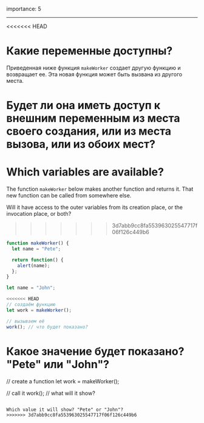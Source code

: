 importance: 5

---

<<<<<<< HEAD
# Какие переменные доступны?

Приведенная ниже функция `makeWorker` создает другую функцию и возвращает ее. Эта новая функция может быть вызвана из другого места.

Будет ли она иметь доступ к внешним переменным из места своего создания, или из места вызова, или из обоих мест?
=======
# Which variables are available?

The function `makeWorker` below makes another function and returns it. That new function can be called from somewhere else.

Will it have access to the outer variables from its creation place, or the invocation place, or both?
>>>>>>> 3d7abb9cc8fa553963025547717f06f126c449b6

```js
function makeWorker() {
  let name = "Pete";

  return function() {
    alert(name);
  };
}

let name = "John";

<<<<<<< HEAD
// создаём функцию
let work = makeWorker();

// вызываем её
work(); // что будет показано?
```

Какое значение будет показано? "Pete" или "John"?
=======
// create a function
let work = makeWorker();

// call it
work(); // what will it show?
```

Which value it will show? "Pete" or "John"?
>>>>>>> 3d7abb9cc8fa553963025547717f06f126c449b6
